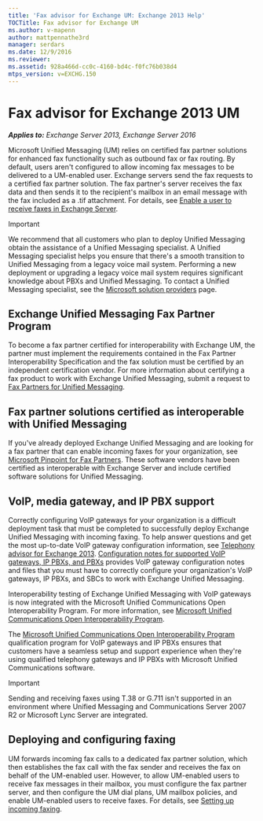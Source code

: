 ```yaml
---
title: 'Fax advisor for Exchange UM: Exchange 2013 Help'
TOCTitle: Fax advisor for Exchange UM
ms.author: v-mapenn
author: mattpennathe3rd
manager: serdars
ms.date: 12/9/2016
ms.reviewer:
ms.assetid: 928a466d-cc0c-4160-bd4c-f0fc76b038d4
mtps_version: v=EXCHG.150
---
```


# Fax advisor for Exchange 2013 UM

_**Applies to:** Exchange Server 2013, Exchange Server 2016_

Microsoft Unified Messaging (UM) relies on certified fax partner solutions for enhanced fax functionality such as outbound fax or fax routing. By default, users aren't configured to allow incoming fax messages to be delivered to a UM-enabled user. Exchange servers send the fax requests to a certified fax partner solution. The fax partner's server receives the fax data and then sends it to the recipient's mailbox in an email message with the fax included as a .tif attachment. For details, see [Enable a user to receive faxes in Exchange Server](enable-a-user-to-receive-faxes-exchange-2013-help.md).

> [!IMPORTANT]
> We recommend that all customers who plan to deploy Unified Messaging obtain the assistance of a Unified Messaging specialist. A Unified Messaging specialist helps you ensure that there's a smooth transition to Unified Messaging from a legacy voice mail system. Performing a new deployment or upgrading a legacy voice mail system requires significant knowledge about PBXs and Unified Messaging. To contact a Unified Messaging specialist, see the [Microsoft solution providers](https://go.microsoft.com/fwlink/p/?LinkId=261951) page.

## Exchange Unified Messaging Fax Partner Program

To become a fax partner certified for interoperability with Exchange UM, the partner must implement the requirements contained in the Fax Partner Interoperability Specification and the fax solution must be certified by an independent certification vendor. For more information about certifying a fax product to work with Exchange Unified Messaging, submit a request to [Fax Partners for Unified Messaging](mailto:fax-part@microsoft.com).

## Fax partner solutions certified as interoperable with Unified Messaging

If you've already deployed Exchange Unified Messaging and are looking for a fax partner that can enable incoming faxes for your organization, see [Microsoft Pinpoint for Fax Partners](https://go.microsoft.com/fwlink/p/?linkId=190238). These software vendors have been certified as interoperable with Exchange Server and include certified software solutions for Unified Messaging.

## VoIP, media gateway, and IP PBX support

Correctly configuring VoIP gateways for your organization is a difficult deployment task that must be completed to successfully deploy Exchange Unified Messaging with incoming faxing. To help answer questions and get the most up-to-date VoIP gateway configuration information, see [Telephony advisor for Exchange 2013](telephony-advisor-for-exchange-2013-exchange-2013-help.md). [Configuration notes for supported VoIP gateways, IP PBXs, and PBXs](configuration-notes-for-voip-gateways-exchange-2013-help.md) provides VoIP gateway configuration notes and files that you must have to correctly configure your organization's VoIP gateways, IP PBXs, and SBCs to work with Exchange Unified Messaging.

Interoperability testing of Exchange Unified Messaging with VoIP gateways is now integrated with the Microsoft Unified Communications Open Interoperability Program. For more information, see [Microsoft Unified Communications Open Interoperability Program](https://go.microsoft.com/fwlink/p/?linkId=140722).

The [Microsoft Unified Communications Open Interoperability Program](https://go.microsoft.com/fwlink/p/?linkId=140722) qualification program for VoIP gateways and IP PBXs ensures that customers have a seamless setup and support experience when they're using qualified telephony gateways and IP PBXs with Microsoft Unified Communications software.

> [!IMPORTANT]
> Sending and receiving faxes using T.38 or G.711 isn't supported in an environment where Unified Messaging and Communications Server 2007 R2 or Microsoft Lync Server are integrated.

## Deploying and configuring faxing

UM forwards incoming fax calls to a dedicated fax partner solution, which then establishes the fax call with the fax sender and receives the fax on behalf of the UM-enabled user. However, to allow UM-enabled users to receive fax messages in their mailbox, you must configure the fax partner server, and then configure the UM dial plans, UM mailbox policies, and enable UM-enabled users to receive faxes. For details, see [Setting up incoming faxing](set-up-incoming-faxing-exchange-2013-help.md).
